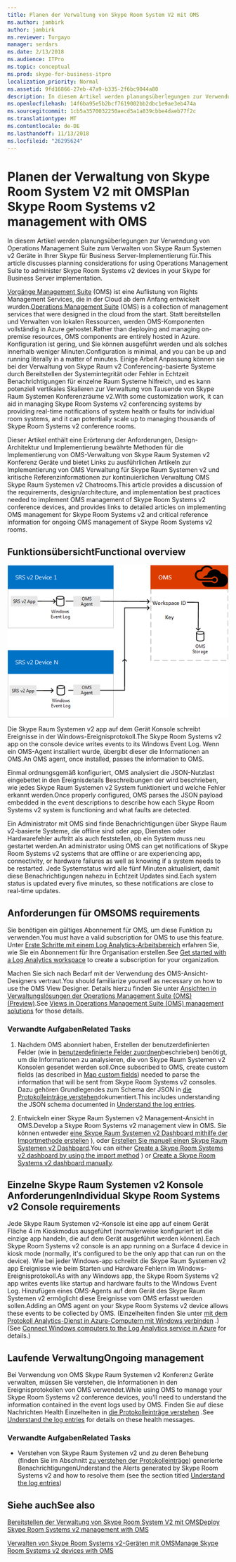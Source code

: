 ```yaml
---
title: Planen der Verwaltung von Skype Room System V2 mit OMS
ms.author: jambirk
author: jambirk
ms.reviewer: Turgayo
manager: serdars
ms.date: 2/13/2018
ms.audience: ITPro
ms.topic: conceptual
ms.prod: skype-for-business-itpro
localization_priority: Normal
ms.assetid: 9fd16866-27eb-47a9-b335-2f6bc9044a80
description: In diesem Artikel werden planungsüberlegungen zur Verwendung von Operations Management Suite zum Verwalten von Skype Raum Systemen v2 Geräte in Ihrer Skype für Business Server-Implementierung für.
ms.openlocfilehash: 14f6ba95e5b2bcf7619002bb2dbc1e9ae3eb474a
ms.sourcegitcommit: 1cb5a3570032250aecd5a1a839cbbe4daeb77f2c
ms.translationtype: MT
ms.contentlocale: de-DE
ms.lasthandoff: 11/13/2018
ms.locfileid: "26295624"
---
```

# <a name="plan-skype-room-systems-v2-management-with-oms"></a><span data-ttu-id="2ff40-103">Planen der Verwaltung von Skype Room System V2 mit OMS</span><span class="sxs-lookup"><span data-stu-id="2ff40-103">Plan Skype Room Systems v2 management with OMS</span></span>
 
 <span data-ttu-id="2ff40-104">In diesem Artikel werden planungsüberlegungen zur Verwendung von Operations Management Suite zum Verwalten von Skype Raum Systemen v2 Geräte in Ihrer Skype für Business Server-Implementierung für.</span><span class="sxs-lookup"><span data-stu-id="2ff40-104">This article discusses planning considerations for using Operations Management Suite to administer Skype Room Systems v2 devices in your Skype for Business Server implementation.</span></span>
  
<span data-ttu-id="2ff40-105">[Vorgänge Management Suite](https://docs.microsoft.com/en-us/azure/operations-management-suite/operations-management-suite-overview) (OMS) ist eine Auflistung von Rights Management Services, die in der Cloud ab dem Anfang entwickelt wurden.</span><span class="sxs-lookup"><span data-stu-id="2ff40-105">[Operations Management Suite](https://docs.microsoft.com/en-us/azure/operations-management-suite/operations-management-suite-overview) (OMS) is a collection of management services that were designed in the cloud from the start.</span></span> <span data-ttu-id="2ff40-106">Statt bereitstellen und Verwalten von lokalen Ressourcen, werden OMS-Komponenten vollständig in Azure gehostet.</span><span class="sxs-lookup"><span data-stu-id="2ff40-106">Rather than deploying and managing on-premise resources, OMS components are entirely hosted in Azure.</span></span> <span data-ttu-id="2ff40-107">Konfiguration ist gering, und Sie können ausgeführt werden und als solches innerhalb weniger Minuten.</span><span class="sxs-lookup"><span data-stu-id="2ff40-107">Configuration is minimal, and you can be up and running literally in a matter of minutes.</span></span> <span data-ttu-id="2ff40-108">Einige Arbeit Anpassung können sie bei der Verwaltung von Skype Raum v2 Conferencing-basierte Systeme durch Bereitstellen der Systemintegrität oder Fehler in Echtzeit Benachrichtigungen für einzelne Raum Systeme hilfreich, und es kann potenziell vertikales Skalieren zur Verwaltung von Tausende von Skype Raum Systemen Konferenzräume v2.</span><span class="sxs-lookup"><span data-stu-id="2ff40-108">With some customization work, it can aid in managing Skype Room Systems v2 conferencing systems by providing real-time notifications of system health or faults for individual room systems, and it can potentially scale up to managing thousands of Skype Room Systems v2 conference rooms.</span></span>
  
<span data-ttu-id="2ff40-109">Dieser Artikel enthält eine Erörterung der Anforderungen, Design-Architektur und Implementierung bewährte Methoden für die Implementierung von OMS-Verwaltung von Skype Raum Systemen v2 Konferenz Geräte und bietet Links zu ausführlichen Artikeln zur Implementierung von OMS Verwaltung für Skype Raum Systemen v2 und kritische Referenzinformationen zur kontinuierlichen Verwaltung OMS Skype Raum Systemen v2 Chatrooms.</span><span class="sxs-lookup"><span data-stu-id="2ff40-109">This article provides a discussion of the requirements, design/architecture, and implementation best practices needed to implement OMS management of Skype Room Systems v2 conference devices, and provides links to detailed articles on implementing OMS management for Skype Room Systems v2 and critical reference information for ongoing OMS management of Skype Room Systems v2 rooms.</span></span> 
  
## <a name="functional-overview"></a><span data-ttu-id="2ff40-110">Funktionsübersicht</span><span class="sxs-lookup"><span data-stu-id="2ff40-110">Functional overview</span></span>

![Diagramm der SRS-Verwaltung mit OMS](../../media/3f2ae1b8-61ea-4cd6-afb4-4bd75ccc746a.png)
  
<span data-ttu-id="2ff40-112">Die Skype Raum Systemen v2 app auf dem Gerät Konsole schreibt Ereignisse in der Windows-Ereignisprotokoll.</span><span class="sxs-lookup"><span data-stu-id="2ff40-112">The Skype Room Systems v2 app on the console device writes events to its Windows Event Log.</span></span> <span data-ttu-id="2ff40-113">Wenn ein OMS-Agent installiert wurde, übergibt dieser die Informationen an OMS.</span><span class="sxs-lookup"><span data-stu-id="2ff40-113">An OMS agent, once installed, passes the information to OMS.</span></span> 
  
<span data-ttu-id="2ff40-114">Einmal ordnungsgemäß konfiguriert, OMS analysiert die JSON-Nutzlast eingebettet in den Ereignisdetails Beschreibungen der wird beschrieben, wie jedes Skype Raum Systemen v2 System funktioniert und welche Fehler erkannt werden.</span><span class="sxs-lookup"><span data-stu-id="2ff40-114">Once properly configured, OMS parses the JSON payload embedded in the event descriptions to describe how each Skype Room Systems v2 system is functioning and what faults are detected.</span></span> 
  
<span data-ttu-id="2ff40-115">Ein Administrator mit OMS sind finde Benachrichtigungen über Skype Raum v2-basierte Systeme, die offline sind oder app, Diensten oder Hardwarefehler auftritt als auch feststellen, ob ein System muss neu gestartet werden.</span><span class="sxs-lookup"><span data-stu-id="2ff40-115">An administrator using OMS can get notifications of Skype Room Systems v2 systems that are offline or are experiencing app, connectivity, or hardware failures as well as knowing if a system needs to be restarted.</span></span> <span data-ttu-id="2ff40-116">Jede Systemstatus wird alle fünf Minuten aktualisiert, damit diese Benachrichtigungen nahezu in Echtzeit Updates sind.</span><span class="sxs-lookup"><span data-stu-id="2ff40-116">Each system status is updated every five minutes, so these notifications are close to real-time updates.</span></span>
  
## <a name="oms-requirements"></a><span data-ttu-id="2ff40-117">Anforderungen für OMS</span><span class="sxs-lookup"><span data-stu-id="2ff40-117">OMS requirements</span></span>

<span data-ttu-id="2ff40-118">Sie benötigen ein gültiges Abonnement für OMS, um diese Funktion zu verwenden.</span><span class="sxs-lookup"><span data-stu-id="2ff40-118">You must have a valid subscription for OMS to use this feature.</span></span> <span data-ttu-id="2ff40-119">Unter [Erste Schritte mit einem Log Analytics-Arbeitsbereich](https://docs.microsoft.com/en-us/azure/log-analytics/log-analytics-get-started?toc=%2fazure%2foperations-management-suite%2ftoc.json) erfahren Sie, wie Sie ein Abonnement für Ihre Organisation erstellen.</span><span class="sxs-lookup"><span data-stu-id="2ff40-119">See [Get started with a Log Analytics workspace](https://docs.microsoft.com/en-us/azure/log-analytics/log-analytics-get-started?toc=%2fazure%2foperations-management-suite%2ftoc.json) to create a subscription for your organization.</span></span>
  
<span data-ttu-id="2ff40-120">Machen Sie sich nach Bedarf mit der Verwendung des OMS-Ansicht-Designers vertraut.</span><span class="sxs-lookup"><span data-stu-id="2ff40-120">You should familiarize yourself as necessary on how to use the OMS View Designer.</span></span> <span data-ttu-id="2ff40-121">Details hierzu finden Sie unter [Ansichten in Verwaltungslösungen der Operations Management Suite (OMS) (Preview)](https://docs.microsoft.com/en-us/azure/operations-management-suite/operations-management-suite-solutions-resources-views).</span><span class="sxs-lookup"><span data-stu-id="2ff40-121">See [Views in Operations Management Suite (OMS) management solutions](https://docs.microsoft.com/en-us/azure/operations-management-suite/operations-management-suite-solutions-resources-views) for those details.</span></span>
  
### <a name="related-tasks"></a><span data-ttu-id="2ff40-122">Verwandte Aufgaben</span><span class="sxs-lookup"><span data-stu-id="2ff40-122">Related Tasks</span></span>

1. <span data-ttu-id="2ff40-123">Nachdem OMS abonniert haben, Erstellen der benutzerdefinierten Felder (wie in [benutzerdefinierte Felder zuordnen](../../deploy/deploy-clients/with-oms.md#Custom_fields)beschrieben) benötigt, um die Informationen zu analysieren, die von Skype Raum Systemen v2 Konsolen gesendet werden soll.</span><span class="sxs-lookup"><span data-stu-id="2ff40-123">Once subscribed to OMS, create custom fields (as described in [Map custom fields](../../deploy/deploy-clients/with-oms.md#Custom_fields)) needed to parse the information that will be sent from Skype Room Systems v2 consoles.</span></span> <span data-ttu-id="2ff40-124">Dazu gehören Grundlegendes zum Schema der JSON in [die Protokolleinträge verstehen](../../manage/skype-room-systems-v2/oms.md#Telemetry)dokumentiert.</span><span class="sxs-lookup"><span data-stu-id="2ff40-124">This includes understanding the JSON schema documented in [Understand the log entries](../../manage/skype-room-systems-v2/oms.md#Telemetry).</span></span>
    
2. <span data-ttu-id="2ff40-125">Entwickeln einer Skype Raum Systemen v2 Management-Ansicht in OMS.</span><span class="sxs-lookup"><span data-stu-id="2ff40-125">Develop a Skype Room Systems v2 management view in OMS.</span></span> <span data-ttu-id="2ff40-126">Sie können entweder [eine Skype Raum Systemen v2 Dashboard mithilfe der Importmethode erstellen](../../deploy/deploy-clients/with-oms.md#create-a-skype-room-systems-v2-dashboard-by-using-the-import-method) ), oder [Erstellen Sie manuell einen Skype Raum Systemen v2 Dashboard](../../deploy/deploy-clients/with-oms.md#create-a-skype-room-systems-v2-dashboard-manually).</span><span class="sxs-lookup"><span data-stu-id="2ff40-126">You can either [Create a Skype Room Systems v2 dashboard by using the import method](../../deploy/deploy-clients/with-oms.md#create-a-skype-room-systems-v2-dashboard-by-using-the-import-method) ) or [Create a Skype Room Systems v2 dashboard manually](../../deploy/deploy-clients/with-oms.md#create-a-skype-room-systems-v2-dashboard-manually).</span></span>
    
## <a name="individual-skype-room-systems-v2-console-requirements"></a><span data-ttu-id="2ff40-127">Einzelne Skype Raum Systemen v2 Konsole Anforderungen</span><span class="sxs-lookup"><span data-stu-id="2ff40-127">Individual Skype Room Systems v2 Console requirements</span></span>

<span data-ttu-id="2ff40-128">Jede Skype Raum Systemen v2-Konsole ist eine app auf einem Gerät Fläche 4 im Kioskmodus ausgeführt (normalerweise konfiguriert ist die einzige app handeln, die auf dem Gerät ausgeführt werden können).</span><span class="sxs-lookup"><span data-stu-id="2ff40-128">Each Skype Room Systems v2 console is an app running on a Surface 4 device in kiosk mode (normally, it's configured to be the only app that can run on the device).</span></span> <span data-ttu-id="2ff40-129">Wie bei jeder Windows-app schreibt die Skype Raum Systemen v2 app Ereignisse wie beim Starten und Hardware Fehlern im Windows-Ereignisprotokoll.</span><span class="sxs-lookup"><span data-stu-id="2ff40-129">As with any Windows app, the Skype Room Systems v2 app writes events like startup and hardware faults to the Windows Event Log.</span></span> <span data-ttu-id="2ff40-130">Hinzufügen eines OMS-Agents auf dem Gerät des Skype Raum Systemen v2 ermöglicht diese Ereignisse vom OMS erfasst werden sollen.</span><span class="sxs-lookup"><span data-stu-id="2ff40-130">Adding an OMS agent on your Skype Room Systems v2 device allows these events to be collected by OMS.</span></span> <span data-ttu-id="2ff40-131">(Einzelheiten finden Sie unter [mit dem Protokoll Analytics-Dienst in Azure-Computern mit Windows verbinden](https://docs.microsoft.com/en-us/azure/log-analytics/log-analytics-windows-agents) .)</span><span class="sxs-lookup"><span data-stu-id="2ff40-131">(See [Connect Windows computers to the Log Analytics service in Azure](https://docs.microsoft.com/en-us/azure/log-analytics/log-analytics-windows-agents) for details.)</span></span>
  
## <a name="ongoing-management"></a><span data-ttu-id="2ff40-132">Laufende Verwaltung</span><span class="sxs-lookup"><span data-stu-id="2ff40-132">Ongoing management</span></span>

<span data-ttu-id="2ff40-133">Bei Verwendung von OMS Skype Raum Systemen v2 Konferenz Geräte verwalten, müssen Sie verstehen, die Informationen in den Ereignisprotokollen von OMS verwendet.</span><span class="sxs-lookup"><span data-stu-id="2ff40-133">While using OMS to manage your Skype Room Systems v2 conference devices, you'll need to understand the information contained in the event logs used by OMS.</span></span> <span data-ttu-id="2ff40-134">Finden Sie auf diese Nachrichten Health Einzelheiten in [die Protokolleinträge verstehen](../../manage/skype-room-systems-v2/oms.md#Telemetry) .</span><span class="sxs-lookup"><span data-stu-id="2ff40-134">See [Understand the log entries](../../manage/skype-room-systems-v2/oms.md#Telemetry) for details on these health messages.</span></span>
  
### <a name="related-tasks"></a><span data-ttu-id="2ff40-135">Verwandte Aufgaben</span><span class="sxs-lookup"><span data-stu-id="2ff40-135">Related Tasks</span></span>

- <span data-ttu-id="2ff40-136">Verstehen von Skype Raum Systemen v2 und zu deren Behebung (finden Sie im Abschnitt [zu verstehen der Protokolleinträge](../../manage/skype-room-systems-v2/oms.md#Telemetry)) generierte Benachrichtigungen</span><span class="sxs-lookup"><span data-stu-id="2ff40-136">Understand the Alerts generated by Skype Room Systems v2 and how to resolve them (see the section titled [Understand the log entries](../../manage/skype-room-systems-v2/oms.md#Telemetry))</span></span>
    
## <a name="see-also"></a><span data-ttu-id="2ff40-137">Siehe auch</span><span class="sxs-lookup"><span data-stu-id="2ff40-137">See also</span></span>

[<span data-ttu-id="2ff40-138">Bereitstellen der Verwaltung von Skype Room System V2 mit OMS</span><span class="sxs-lookup"><span data-stu-id="2ff40-138">Deploy Skype Room Systems v2 management with OMS</span></span>](../../deploy/deploy-clients/with-oms.md)
  
[<span data-ttu-id="2ff40-139">Verwalten von Skype Room Systems v2-Geräten mit OMS</span><span class="sxs-lookup"><span data-stu-id="2ff40-139">Manage Skype Room Systems v2 devices with OMS</span></span>](../../manage/skype-room-systems-v2/oms.md)